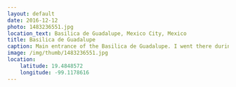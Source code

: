 ```yaml
---
layout: default
date: 2016-12-12
photo: 1483236551.jpg
location_text: Basilica de Guadalupe, Mexico City, Mexico
title: Basilica de Guadalupe
caption: Main entrance of the Basilica de Guadalupe. I went there during a pelerinage, and there was literally people sleeping (in the cold) everywhere. Their faith is very impressive.
image: /img/thumb/1483236551.jpg
location:
    latitude: 19.4848572
    longitude: -99.1178616
---
```

